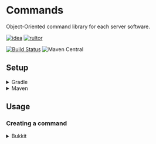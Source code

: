 # Commands
Object-Oriented command library for each server software.

[![idea](https://www.elegantobjects.org/intellij-idea.svg)](https://www.jetbrains.com/idea/)
[![rultor](https://www.rultor.com/b/yegor256/rultor)](https://www.rultor.com/p/portlek/configs)

[![Build Status](https://travis-ci.com/portlek/commands.svg?branch=master)](https://travis-ci.com/portlek/commands)
![Maven Central](https://img.shields.io/maven-central/v/io.github.portlek/commands?label=version)
## Setup

<details>
<summary>Gradle</summary>

```gradle
repositories {
    mavenCentral()
}

dependencies {
    // For the bukkit projects
    implementation("io.github.portlek:commands-bukkit:${version}")
}
```
</details>

<details>
<summary>Maven</summary>

```xml
<dependencies>
    <!-- For the bukkit projects -->
    <dependency>
      <groupId>io.github.portlek</groupId>
      <artifactId>commands-bukkit</artifactId>
      <version>${version}</version>
    </dependency>
</dependencies>
```
</details>

## Usage

### Creating a command

<details>
<summary>Bukkit</summary>

```java
final class BukkitCmdTest {

    private final JavaPlugin plugin;

    BukkitCmdTest(@NotNull final JavaPlugin plugin) {
        this.plugin = plugin;
    }

    void creation() {
        final BukkitCmdRegistry registry = new BukkitCmdRegistry(this.plugin);
        final BasicCmd command = new BasicCmd("test-command")
            .aliases("test-aliases")
            .permission("plugin.test-command.main")
            .guard(context ->
                true)
            .execute(context -> {
                // executes /test-command
            })
            .createSub("message", subCmd -> subCmd
                .permission("plugin.test-command.message")
                .executePrevious(true)
                .createSub("player-argument", playerSub -> playerSub
                    .type(BukkitArgType.players())
                    .execute(context -> {
                        // executes /test-command message <online-players>
                    })))
            .createSub("test-sub", sub -> sub
                .permission("plugin.test-command.test-sub")
                .execute(context -> {
                    // executes /test-command test-sub
                })
                .createSub("test-sub-sub", subsub -> subsub
                    .permission("plugin.test-command.test-sub.sub")
                    .execute(context -> {
                        // executes /test-command test-sub test-subsub
                    })))
            .createSub("test-sub-2", subCmd -> subCmd
                .permission("plugin.test-command.test-sub-2")
                .type(ArgType.literal("asd", "dsa", "sdda"))
                .execute(context -> {
                    // executes /test-command [asd|dsa|sdda]
                }));
        registry.register(command);
    }

}
```
</details>
